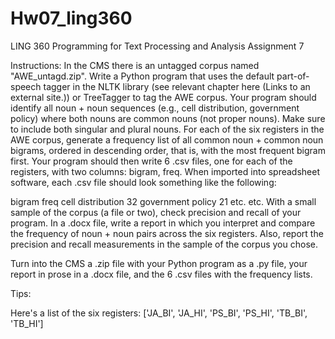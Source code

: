 # Hw07_ling360


LING 360
Programming for Text Processing and Analysis
Assignment 7

Instructions:
In the CMS there is an untagged corpus named "AWE_untagd.zip". Write a Python program that uses the default part-of-speech tagger in the NLTK library (see relevant chapter here (Links to an external site.)) or TreeTagger to tag the AWE corpus. Your program should identify all noun + noun sequences (e.g., cell distribution, government policy) where both nouns are common nouns (not proper nouns). Make sure to include both singular and plural nouns. For each of the six registers in the AWE corpus, generate a frequency list of all common noun + common noun bigrams, ordered in descending order, that is, with the most frequent bigram first. Your program should then write 6 .csv files, one for each of the registers, with two columns: bigram, freq. When imported into spreadsheet software, each .csv file should look something like the following:

bigram freq
cell distribution 32
government policy 21
etc. etc.
With a small sample of the corpus (a file or two), check precision and recall of your program. In a .docx file, write a report in which you interpret and compare the frequency of noun + noun pairs across the six registers. Also, report the precision and recall measurements in the sample of the corpus you chose.

Turn into the CMS a .zip file with your Python program as a .py file, your report in prose in a .docx file, and the 6 .csv files with the frequency lists.

Tips:

Here's a list of the six registers: ['JA_BI', 'JA_HI', 'PS_BI', 'PS_HI', 'TB_BI', 'TB_HI']
